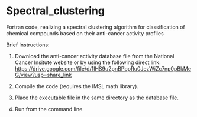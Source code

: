 # Spectral_clustering
Fortran code, realizing a spectral clustering algorithm for classification of chemical compounds based on their anti-cancer activity profiles

Brief Instructions:

1) Download the anti-cancer activity database file from the National Cancer Insitute website or by using the following direct link:
https://drive.google.com/file/d/1IHS9u2pnBPbpRu0JezWiZc7np0pBkMeG/view?usp=share_link

2) Compile the code (requires the IMSL math library).

3) Place the executable file in the same directory as the database file.
 
4) Run from the command line.




